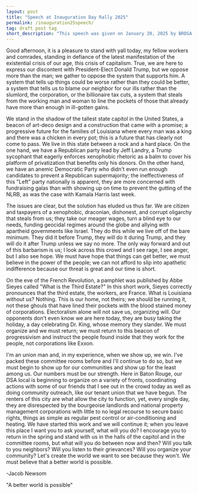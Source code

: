 ```yaml
---
layout: post 
title: "Speech at Inauguration Day Rally 2025"
permalink: /inauguration25speech/
tag: draft post tag
short_description: "This speech was given on January 20, 2025 by BRDSA member Jacob Newsom outside the Governor's mansion"
---
```


Good afternoon, it is a pleasure to stand with yall today, my fellow workers and comrades, standing in defiance of the latest manifestation of the existential crisis of our age, this crisis of capitalism. True, we are here to express our discontent with President-Elect Donald Trump, but we oppose more than the man; we gather to oppose the system that supports him. A system that tells up things could be worse rather than they could be better, a system that tells us to blame our neighbor for our ills rather than the slumlord, the corporation, or the billionaire tax cuts, a system that steals from the working man and woman to line the pockets of those that already have more than enough in ill-gotten gains.

We stand in the shadow of the tallest state capitol in the United States, a beacon of art-deco design and a construction that came with a promise; a progressive future for the families of Louisiana where every man was a king and there was a chicken in every pot; this is a future that has clearly not come to pass. We live in this state between a rock and a hard place. On the one hand, we have a Republican party lead by Jeff Landry, a Trump sycophant that eagerly enforces xenophobic rhetoric as a balm to cover his platform of privatization that benefits only his donors. On the other hand, we have an anemic Democratic Party who didn't even run enough candidates to prevent a Republican supermajority; the ineffectiveness of this "Left" party nationally is apparent, they are more concerned with fundraising galas than with showing up on time to prevent the gutting of the NLRB, as was the case with Kamala Harris last week.

The issues are clear, but the solution has eluded us thus far. We are citizen and taxpayers of a xenophobic, draconian, dishonest, and corrupt oligarchy that steals from us; they take our meager wages, turn a blind eye to our needs, funding geocidal regimes around the globe and allying with apartheid governments like Israel. They do this while we live off of the bare minimum. They did it before Trump, they will do it during Trump, and they will do it after Trump unless we say no more. The only way forward and out of this barbarism is us; I look across this crowd and I see rage, I see anger, but I also see hope. We must have hope that things can get better, we must believe in the power of the people; we can not afford to slip into apathetic indifference because our threat is great and our time is short.

On the eve of the French Revolution, a pamphlet was published by Abbe Sieyes called "What is the Third Estate?" In this short work, Sieyes correctly pronounces that the third estate, the workers, are France. What is Louisiana without us? Nothing. This is our home, not theirs; we should be running it, not these ghouls that have lined their pockets with the blood stained money of corporations. Electoralism alone will not save us, organizing will. Our opponents don't even know we are here today, they are busy taking the holiday, a day celebrating Dr. King, whose memory they slander. We must organize and we must return; we must return to this beacon of progressivism and instruct the people found inside that they work for the people, not corporations like Exxon.

I'm an union man and, in my experience, when we show up, we win. I've packed these committee rooms before and I'll continue to do so, but we must begin to show up for our communities and show up for the least among us. Our numbers must be our strength. Here in Baton Rouge, our DSA local is beginning to organize on a variety of fronts, coordinating actions with some of our friends that I see out in the crowd today as well as doing community outreach, like our tenant union that we have begun. The renters of this city are what allow the city to function, yet, every single day, they are disrespected by the bourgeoise landlords and national property management corporations with little to no legal recourse to secure basic rights, things as simple as regular pest control or air-conditioning and heating. We have started this work and we will continue it; when you leave this place I want you to ask yourself, what will you do? I encourage you to return in the spring and stand with us in the halls of the capitol and in the committee rooms, but what will you do between now and then? Will you talk to you neighbors? Will you listen to their grievances? Will you organize your community? Let's create the world we want to see because they won't. We must believe that a better world is possible.


-Jacob Newsom

"A better world is possible"

